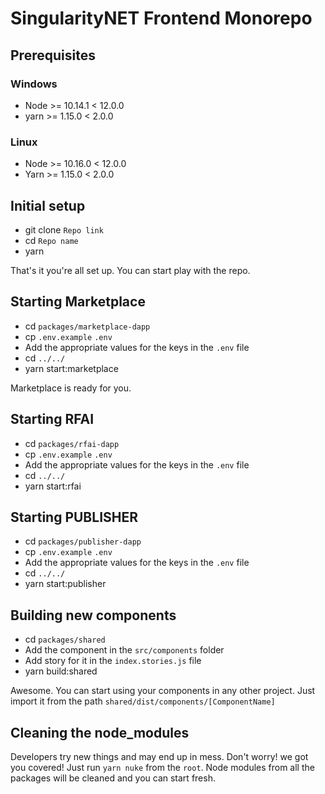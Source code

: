 # SingularityNET Frontend Monorepo

## Prerequisites
### Windows
- Node >= 10.14.1 < 12.0.0
- yarn >= 1.15.0 < 2.0.0
### Linux
- Node >= 10.16.0 < 12.0.0
- Yarn >= 1.15.0  < 2.0.0

## Initial setup
- git clone `Repo link`
- cd `Repo name`
- yarn

That's it you're all set up. You can start play with the repo.

## Starting Marketplace
- cd `packages/marketplace-dapp`
- cp `.env.example` `.env`
- Add the appropriate values for the keys in the `.env` file
- cd `../../`
- yarn start:marketplace

Marketplace is ready for you. 

## Starting RFAI
- cd `packages/rfai-dapp`
- cp `.env.example` `.env`
- Add the appropriate values for the keys in the `.env` file
- cd `../../`
- yarn start:rfai

## Starting PUBLISHER
- cd `packages/publisher-dapp`
- cp `.env.example` `.env`
- Add the appropriate values for the keys in the `.env` file
- cd `../../`
- yarn start:publisher

## Building new components
- cd `packages/shared`
- Add the component in the `src/components` folder
- Add story for it in the `index.stories.js` file
- yarn build:shared
  
Awesome. You can start using your components in any other project. Just import it from the path `shared/dist/components/[ComponentName]`

## Cleaning the node_modules
Developers try new things and may end up in mess. Don't worry! we got you covered! Just run `yarn nuke` from the `root`. Node modules from all the packages will be cleaned and you can start fresh.
